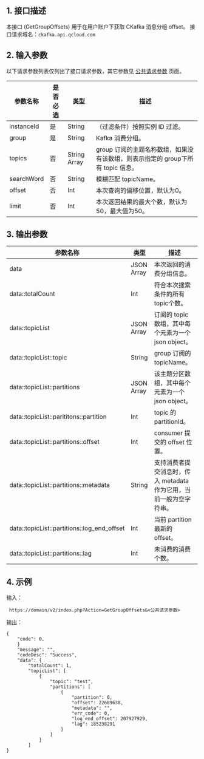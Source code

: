 ## 1. 接口描述
本接口 (GetGroupOffsets) 用于在用户账户下获取 CKafka 消息分组 offset。
接口请求域名：`ckafka.api.qcloud.com`

## 2. 输入参数

以下请求参数列表仅列出了接口请求参数，其它参数见 [公共请求参数](https://cloud.tencent.com/doc/api/431/5883) 页面。

| 参数名称 | 是否必选  | 类型 | 描述 |
|---------|---------|---------|---------|
|instanceId | 是| String|（过滤条件）按照实例 ID 过滤。|
|group|是|String  |Kafka 消费分组。|
|topics|否|String Array|group 订阅的主题名称数组，如果没有该数组，则表示指定的 group下所有 topic 信息。|
|searchWord|否|String|模糊匹配 topicName。|
|offset|否|Int|本次查询的偏移位置，默认为0。|
|limit|否|Int| 本次返回结果的最大个数，默认为50，最大值为50。|



## 3. 输出参数

| 参数名称 | 类型 | 描述 |
|---------|---------|---------|
|data|JSON Array| 本次返回的消费分组信息。|
|data::totalCount|Int|符合本次搜索条件的所有 topic个数。|
|data::topicList|JSON Array|订阅的 topic 数组，其中每个元素为一个 json object。|
|data::topicList::topic|String|group 订阅的 topicName。|
|data::topicList::partitions|JSON Array|该主题分区数组，其中每个元素为一个 json object。|
|data::topicList::parititons::partition|Int| topic 的 partitionId。|
|data::topicList::partitions::offset|Int|consumer 提交的 offset 位置。|
|data::topicList::partitions::metadata|String|支持消费者提交消息时，传入 metadata 作为它用，当前一般为空字符串。|
|data::topicList::partitions::log_end_offset|Int|当前 partition 最新的 offset。|
|data::topicList::partitions::lag|Int|未消费的消费个数。|

## 4. 示例

输入：

```
 https://domain/v2/index.php?Action=GetGroupOffsets&<公共请求参数>
```

输出：

```
{
    "code": 0,
    }
    "message": "",
    "codeDesc": "Success",
    "data": {
        "totalCount": 1,
        "topicList": [
            {
                "topic": "test",
                "partitions": [
                    {
                        "partition": 0,
                        "offset": 22689638,
                        "metadata": "",
                        "err_code": 0,
                        "log_end_offset": 207927929,
                        "lag": 185238291
                    }
                ]
            }
        ]
}
```

